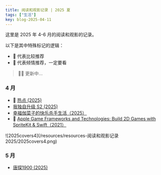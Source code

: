 ```yaml
---
title: 阅读和观影记录 | 2025 夏
tags: ["生活"]
key: blog-2025-04-11
---
```


这里是 2025 年 4-6 月的阅读和观影的记录。

<!--more-->

以下是其中特殊标记的逻辑：

* 🥪 代表比较推荐
* 🍣 代表倾情推荐，一定要看

> 🏋️‍♀️ 更新中...

### 4 月

* 🍣 [热点 (2025)](https://movie.douban.com/subject/36990427/)
* [我独自升级 S2 (2025)](https://movie.douban.com/subject/36837352/)
* [幸福伽菜子的快乐杀手生活（2025）](https://movie.douban.com/subject/36883141/)
* 🥪 [Apple Game Frameworks and Technologies: Build 2D Games with SpriteKit & Swift（2021）](https://www.amazon.com/Apple-Game-Frameworks-Technologies-SpriteKit/dp/1680507842)

![2025covers4](/resources/resources-阅读和观影记录 2025/2025covers4.png)

### 5 月

* [唐探1900 (2025)](https://movie.douban.com/subject/36282639/)

